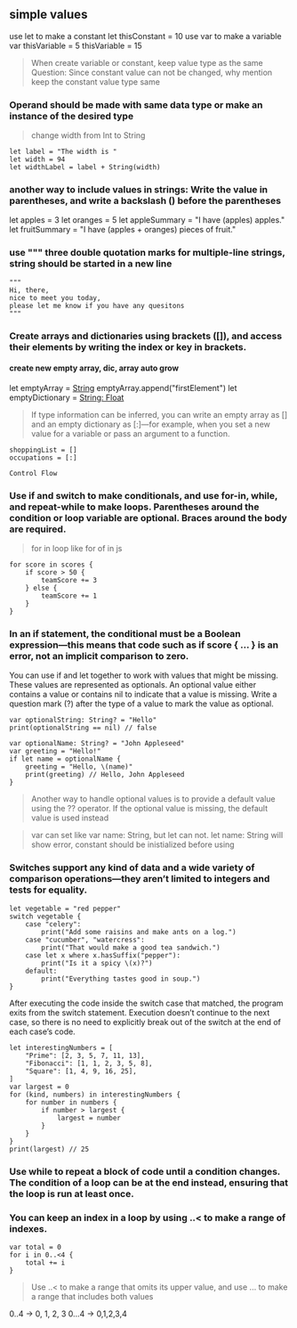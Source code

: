 ## simple values
use let to make a constant let thisConstant = 10
use var to make a variable var thisVariable = 5 thisVariable = 15

> When create variable or constant, keep value type as the same
> Question: Since constant value can not be changed, why mention keep the constant value type same


### Operand should be made with same data type or make an instance of the desired type

> change width from Int to String

    let label = "The width is "
    let width = 94
    let widthLabel = label + String(width)


### another way to include values in strings: Write the value in parentheses, and write a backslash (\) before the parentheses

let apples = 3
let oranges = 5
let appleSummary = "I have \(apples) apples."
let fruitSummary = "I have \(apples + oranges) pieces of fruit."


### use """  three double quotation marks for multiple-line strings, string should be started in a new line

    """
    Hi, there,
    nice to meet you today,
    please let me know if you have any quesitons
    """

### Create arrays and dictionaries using brackets ([]), and access their elements by writing the index or key in brackets.

#### create new empty array, dic, array auto grow
let emptyArray = [String]() emptyArray.append("firstElement")
let emptyDictionary = [String: Float]()

> If type information can be inferred, you can write an empty array as [] and an empty dictionary as [:]—for example, when you set a new value for a variable or pass an argument to a function.

    shoppingList = []
    occupations = [:]

    Control Flow

### Use if and switch to make conditionals, and use for-in, while, and repeat-while to make loops. Parentheses around the condition or loop variable are optional. Braces around the body are required.

> for in loop like for of in js

    for score in scores {
        if score > 50 {
            teamScore += 3
        } else {
            teamScore += 1
        }
    }

### In an if statement, the conditional must be a Boolean expression—this means that code such as if score { ... } is an error, not an implicit comparison to zero.

You can use if and let together to work with values that might be missing. These values are represented as optionals. An optional value either contains a value or contains nil to indicate that a value is missing. Write a question mark (?) after the type of a value to mark the value as optional.


    var optionalString: String? = "Hello"
    print(optionalString == nil) // false

    var optionalName: String? = "John Appleseed"
    var greeting = "Hello!"
    if let name = optionalName {
        greeting = "Hello, \(name)"
        print(greeting) // Hello, John Appleseed
    }

> Another way to handle optional values is to provide a default value using the ?? operator. If the optional value is missing, the default value is used instead

> var can set like var name: String, but let can not. let name: String will show error, constant should be inistialized before using


### Switches support any kind of data and a wide variety of comparison operations—they aren’t limited to integers and tests for equality.

    let vegetable = "red pepper"
    switch vegetable {
        case "celery":
            print("Add some raisins and make ants on a log.")
        case "cucumber", "watercress":
            print("That would make a good tea sandwich.")
        case let x where x.hasSuffix("pepper"):
            print("Is it a spicy \(x)?")
        default:
            print("Everything tastes good in soup.")
    }


After executing the code inside the switch case that matched, the program exits from the switch statement. Execution doesn’t continue to the next case, so there is no need to explicitly break out of the switch at the end of each case’s code.

    let interestingNumbers = [
        "Prime": [2, 3, 5, 7, 11, 13],
        "Fibonacci": [1, 1, 2, 3, 5, 8],
        "Square": [1, 4, 9, 16, 25],
    ]
    var largest = 0
    for (kind, numbers) in interestingNumbers {
        for number in numbers {
            if number > largest {
                largest = number
            }
        }
    }
    print(largest) // 25

### Use while to repeat a block of code until a condition changes. The condition of a loop can be at the end instead, ensuring that the loop is run at least once.

### You can keep an index in a loop by using ..< to make a range of indexes.

    var total = 0
    for i in 0..<4 {
        total += i
    }
>  Use ..< to make a range that omits its upper value, and use ... to make a range that includes both values

0..4 -> 0, 1, 2, 3
0...4 -> 0,1,2,3,4